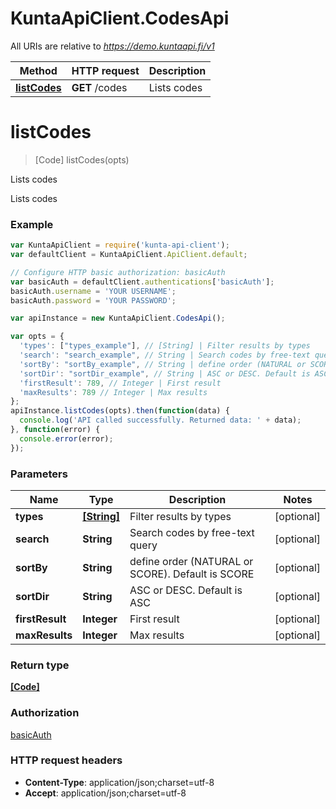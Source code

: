 # KuntaApiClient.CodesApi

All URIs are relative to *https://demo.kuntaapi.fi/v1*

Method | HTTP request | Description
------------- | ------------- | -------------
[**listCodes**](CodesApi.md#listCodes) | **GET** /codes | Lists codes


<a name="listCodes"></a>
# **listCodes**
> [Code] listCodes(opts)

Lists codes

Lists codes

### Example
```javascript
var KuntaApiClient = require('kunta-api-client');
var defaultClient = KuntaApiClient.ApiClient.default;

// Configure HTTP basic authorization: basicAuth
var basicAuth = defaultClient.authentications['basicAuth'];
basicAuth.username = 'YOUR USERNAME';
basicAuth.password = 'YOUR PASSWORD';

var apiInstance = new KuntaApiClient.CodesApi();

var opts = { 
  'types': ["types_example"], // [String] | Filter results by types
  'search': "search_example", // String | Search codes by free-text query
  'sortBy': "sortBy_example", // String | define order (NATURAL or SCORE). Default is SCORE
  'sortDir': "sortDir_example", // String | ASC or DESC. Default is ASC
  'firstResult': 789, // Integer | First result
  'maxResults': 789 // Integer | Max results
};
apiInstance.listCodes(opts).then(function(data) {
  console.log('API called successfully. Returned data: ' + data);
}, function(error) {
  console.error(error);
});

```

### Parameters

Name | Type | Description  | Notes
------------- | ------------- | ------------- | -------------
 **types** | [**[String]**](String.md)| Filter results by types | [optional] 
 **search** | **String**| Search codes by free-text query | [optional] 
 **sortBy** | **String**| define order (NATURAL or SCORE). Default is SCORE | [optional] 
 **sortDir** | **String**| ASC or DESC. Default is ASC | [optional] 
 **firstResult** | **Integer**| First result | [optional] 
 **maxResults** | **Integer**| Max results | [optional] 

### Return type

[**[Code]**](Code.md)

### Authorization

[basicAuth](../README.md#basicAuth)

### HTTP request headers

 - **Content-Type**: application/json;charset=utf-8
 - **Accept**: application/json;charset=utf-8


